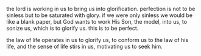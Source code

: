 the lord is working in us to bring us into glorification. perfection is not to be
sinless but to be saturated with glory. if we were only sinless we would be like a
blank paper, but God wants to work His Son, the model, into us, to sonize us, which
is to glorify us. this is to be perfect.

the law of life operates in us to glorify us, to conform us to the law of his life,
and the sense of life stirs in us, motivating us to seek him.
